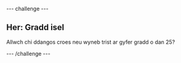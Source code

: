 \--- challenge \---

## Her: Gradd isel

Allwch chi ddangos croes neu wyneb trist ar gyfer gradd o dan 25?

\--- /challenge \---